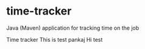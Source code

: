 # time-tracker
Java (Maven) application for tracking time on the job

Time tracker
This is test pankaj
Hi test
